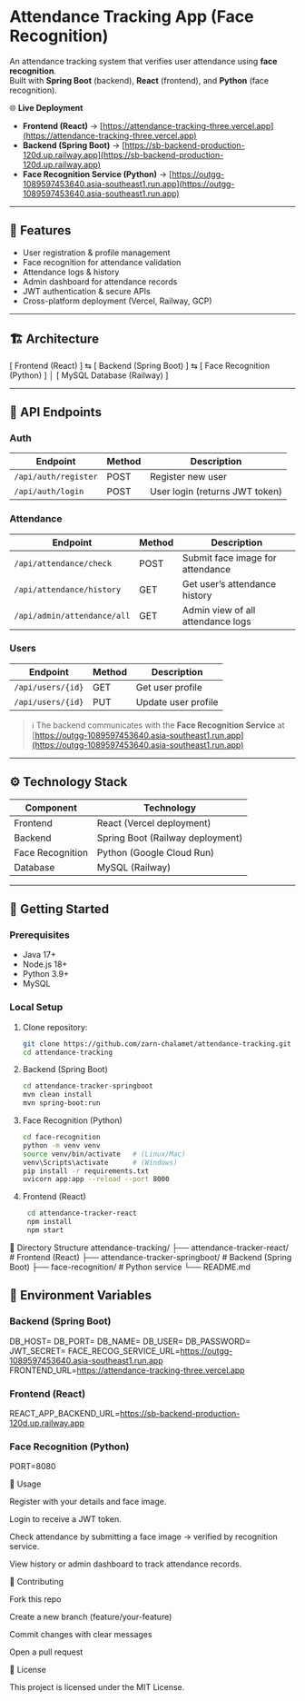 # Attendance Tracking App (Face Recognition)

An attendance tracking system that verifies user attendance using **face recognition**.  
Built with **Spring Boot** (backend), **React** (frontend), and **Python** (face recognition).  

🌐 **Live Deployment**  
- **Frontend (React)** → [https://attendance-tracking-three.vercel.app](https://attendance-tracking-three.vercel.app)  
- **Backend (Spring Boot)** → [https://sb-backend-production-120d.up.railway.app](https://sb-backend-production-120d.up.railway.app)  
- **Face Recognition Service (Python)** → [https://outgg-1089597453640.asia-southeast1.run.app](https://outgg-1089597453640.asia-southeast1.run.app)  

---

## 📌 Features

- User registration & profile management  
- Face recognition for attendance validation  
- Attendance logs & history  
- Admin dashboard for attendance records  
- JWT authentication & secure APIs  
- Cross-platform deployment (Vercel, Railway, GCP)  

---

## 🏗 Architecture

[ Frontend (React) ] ⇆ [ Backend (Spring Boot) ] ⇆ [ Face Recognition (Python) ]
│
[ MySQL Database (Railway) ]


---

## 🔑 API Endpoints

### Auth
| Endpoint | Method | Description |
|----------|--------|-------------|
| `/api/auth/register` | POST | Register new user |
| `/api/auth/login` | POST | User login (returns JWT token) |

### Attendance
| Endpoint | Method | Description |
|----------|--------|-------------|
| `/api/attendance/check` | POST | Submit face image for attendance |
| `/api/attendance/history` | GET | Get user’s attendance history |
| `/api/admin/attendance/all` | GET | Admin view of all attendance logs |

### Users
| Endpoint | Method | Description |
|----------|--------|-------------|
| `/api/users/{id}` | GET | Get user profile |
| `/api/users/{id}` | PUT | Update user profile |

> ℹ️ The backend communicates with the **Face Recognition Service** at  
> [https://outgg-1089597453640.asia-southeast1.run.app](https://outgg-1089597453640.asia-southeast1.run.app)

---

## ⚙️ Technology Stack

| Component | Technology |
|-----------|------------|
| Frontend | React (Vercel deployment) |
| Backend | Spring Boot (Railway deployment) |
| Face Recognition | Python (Google Cloud Run) |
| Database | MySQL (Railway) |

---

## 🚀 Getting Started

### Prerequisites
- Java 17+  
- Node.js 18+  
- Python 3.9+  
- MySQL  

### Local Setup
1. Clone repository:
   ```bash
   git clone https://github.com/zarn-chalamet/attendance-tracking.git
   cd attendance-tracking

2. Backend (Spring Boot)
    ```bash
    cd attendance-tracker-springboot
    mvn clean install
    mvn spring-boot:run


3. Face Recognition (Python)
   ```bash
   cd face-recognition
   python -m venv venv
   source venv/bin/activate   # (Linux/Mac)
   venv\Scripts\activate      # (Windows)
   pip install -r requirements.txt
   uvicorn app:app --reload --port 8000


4. Frontend (React)
   ```bash
    cd attendance-tracker-react
    npm install
    npm start


📂 Directory Structure
  attendance-tracking/
  ├── attendance-tracker-react/       # Frontend (React)
  ├── attendance-tracker-springboot/  # Backend (Spring Boot)
  ├── face-recognition/               # Python service
  └── README.md

## 🔐 Environment Variables

### Backend (Spring Boot)
  DB_HOST=
  DB_PORT=
  DB_NAME=
  DB_USER=
  DB_PASSWORD=
  JWT_SECRET=
  FACE_RECOG_SERVICE_URL=https://outgg-1089597453640.asia-southeast1.run.app
  FRONTEND_URL=https://attendance-tracking-three.vercel.app

### Frontend (React)
  REACT_APP_BACKEND_URL=https://sb-backend-production-120d.up.railway.app

### Face Recognition (Python)
  PORT=8080



📖 Usage

  Register with your details and face image.
  
  Login to receive a JWT token.
  
  Check attendance by submitting a face image → verified by recognition service.
  
  View history or admin dashboard to track attendance records.

🤝 Contributing

  Fork this repo
  
  Create a new branch (feature/your-feature)
  
  Commit changes with clear messages
  
  Open a pull request

📜 License

  This project is licensed under the MIT License.
